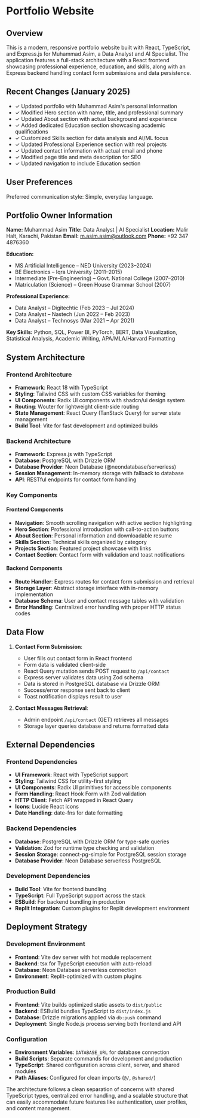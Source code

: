 # Portfolio Website

## Overview

This is a modern, responsive portfolio website built with React, TypeScript, and Express.js for Muhammad Asim, a Data Analyst and AI Specialist. The application features a full-stack architecture with a React frontend showcasing professional experience, education, and skills, along with an Express backend handling contact form submissions and data persistence.

## Recent Changes (January 2025)

- ✓ Updated portfolio with Muhammad Asim's personal information
- ✓ Modified Hero section with name, title, and professional summary
- ✓ Updated About section with actual background and experience
- ✓ Added dedicated Education section showcasing academic qualifications
- ✓ Customized Skills section for data analysis and AI/ML focus
- ✓ Updated Professional Experience section with real projects
- ✓ Updated contact information with actual email and phone
- ✓ Modified page title and meta description for SEO
- ✓ Updated navigation to include Education section

## User Preferences

Preferred communication style: Simple, everyday language.

## Portfolio Owner Information

**Name:** Muhammad Asim
**Title:** Data Analyst | AI Specialist
**Location:** Malir Halt, Karachi, Pakistan
**Email:** m.asim.asim@outlook.com
**Phone:** +92 347 4876360

**Education:**
- MS Artificial Intelligence – NED University (2023–2024)
- BE Electronics – Iqra University (2011–2015)
- Intermediate (Pre-Engineering) – Govt. National College (2007–2010)
- Matriculation (Science) – Green House Grammar School (2007)

**Professional Experience:**
- Data Analyst – Digitechtic (Feb 2023 – Jul 2024)
- Data Analyst – Nastech (Jun 2022 – Feb 2023)
- Data Analyst – Technosys (Mar 2021 – Apr 2021)

**Key Skills:** Python, SQL, Power BI, PyTorch, BERT, Data Visualization, Statistical Analysis, Academic Writing, APA/MLA/Harvard Formatting

## System Architecture

### Frontend Architecture
- **Framework**: React 18 with TypeScript
- **Styling**: Tailwind CSS with custom CSS variables for theming
- **UI Components**: Radix UI components with shadcn/ui design system
- **Routing**: Wouter for lightweight client-side routing
- **State Management**: React Query (TanStack Query) for server state management
- **Build Tool**: Vite for fast development and optimized builds

### Backend Architecture
- **Framework**: Express.js with TypeScript
- **Database**: PostgreSQL with Drizzle ORM
- **Database Provider**: Neon Database (@neondatabase/serverless)
- **Session Management**: In-memory storage with fallback to database
- **API**: RESTful endpoints for contact form handling

### Key Components

#### Frontend Components
- **Navigation**: Smooth scrolling navigation with active section highlighting
- **Hero Section**: Professional introduction with call-to-action buttons
- **About Section**: Personal information and downloadable resume
- **Skills Section**: Technical skills organized by category
- **Projects Section**: Featured project showcase with links
- **Contact Section**: Contact form with validation and toast notifications

#### Backend Components
- **Route Handler**: Express routes for contact form submission and retrieval
- **Storage Layer**: Abstract storage interface with in-memory implementation
- **Database Schema**: User and contact message tables with validation
- **Error Handling**: Centralized error handling with proper HTTP status codes

## Data Flow

1. **Contact Form Submission**: 
   - User fills out contact form in React frontend
   - Form data is validated client-side
   - React Query mutation sends POST request to `/api/contact`
   - Express server validates data using Zod schema
   - Data is stored in PostgreSQL database via Drizzle ORM
   - Success/error response sent back to client
   - Toast notification displays result to user

2. **Contact Messages Retrieval**:
   - Admin endpoint `/api/contact` (GET) retrieves all messages
   - Storage layer queries database and returns formatted data

## External Dependencies

### Frontend Dependencies
- **UI Framework**: React with TypeScript support
- **Styling**: Tailwind CSS for utility-first styling
- **UI Components**: Radix UI primitives for accessible components
- **Form Handling**: React Hook Form with Zod validation
- **HTTP Client**: Fetch API wrapped in React Query
- **Icons**: Lucide React icons
- **Date Handling**: date-fns for date formatting

### Backend Dependencies
- **Database**: PostgreSQL with Drizzle ORM for type-safe queries
- **Validation**: Zod for runtime type checking and validation
- **Session Storage**: connect-pg-simple for PostgreSQL session storage
- **Database Provider**: Neon Database serverless PostgreSQL

### Development Dependencies
- **Build Tool**: Vite for frontend bundling
- **TypeScript**: Full TypeScript support across the stack
- **ESBuild**: For backend bundling in production
- **Replit Integration**: Custom plugins for Replit development environment

## Deployment Strategy

### Development Environment
- **Frontend**: Vite dev server with hot module replacement
- **Backend**: tsx for TypeScript execution with auto-reload
- **Database**: Neon Database serverless connection
- **Environment**: Replit-optimized with custom plugins

### Production Build
- **Frontend**: Vite builds optimized static assets to `dist/public`
- **Backend**: ESBuild bundles TypeScript to `dist/index.js`
- **Database**: Drizzle migrations applied via `db:push` command
- **Deployment**: Single Node.js process serving both frontend and API

### Configuration
- **Environment Variables**: `DATABASE_URL` for database connection
- **Build Scripts**: Separate commands for development and production
- **TypeScript**: Shared configuration across client, server, and shared modules
- **Path Aliases**: Configured for clean imports (`@/`, `@shared/`)

The architecture follows a clean separation of concerns with shared TypeScript types, centralized error handling, and a scalable structure that can easily accommodate future features like authentication, user profiles, and content management.